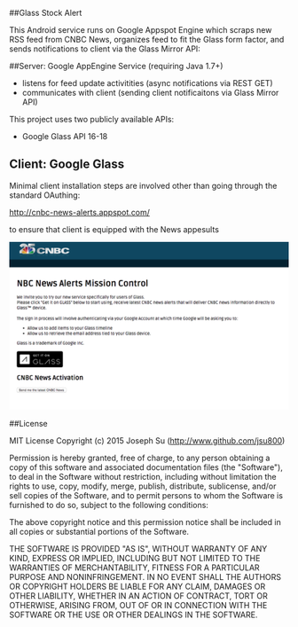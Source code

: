 ##Glass Stock Alert

This Android service runs on Google Appspot Engine which scraps new RSS feed from CNBC News, organizes feed
to fit the Glass form factor, and sends notifications to client via the Glass Mirror API:

##Server: Google AppEngine Service (requiring Java 1.7+)
* listens for feed update activitities (async notifications via REST GET) 
* communicates with client (sending client notificaitons via Glass Mirror API)

This project uses two publicly available APIs:

* Google Glass API 16-18

## Client: Google Glass
Minimal client installation steps are involved other than going through the standard OAuthing:

http://cnbc-news-alerts.appspot.com/

to ensure that client is equipped with the News appesults 

![](https://github.com/jsu800/glass_stock_alert/blob/master/image/cnbc%20news%20alert%20app%20page.png)

##License

MIT License
Copyright (c) 2015 Joseph Su (http://www.github.com/jsu800)
 
Permission is hereby granted, free of charge, to any person obtaining a copy of this software and associated 
documentation files (the "Software"), to deal in the Software without restriction, including without limitation 
the rights to use, copy, modify, merge, publish, distribute, sublicense, and/or sell copies of the Software, and 
to permit persons to whom the Software is furnished to do so, subject to the following conditions:

The above copyright notice and this permission notice shall be included in all copies or substantial portions of 
the Software.

THE SOFTWARE IS PROVIDED "AS IS", WITHOUT WARRANTY OF ANY KIND, EXPRESS OR IMPLIED, INCLUDING BUT NOT LIMITED TO 
THE WARRANTIES OF MERCHANTABILITY, FITNESS FOR A PARTICULAR PURPOSE AND NONINFRINGEMENT. IN NO EVENT SHALL THE 
AUTHORS OR COPYRIGHT HOLDERS BE LIABLE FOR ANY CLAIM, DAMAGES OR OTHER LIABILITY, WHETHER IN AN ACTION OF CONTRACT, 
TORT OR OTHERWISE, ARISING FROM, OUT OF OR IN CONNECTION WITH THE SOFTWARE OR THE USE OR OTHER DEALINGS IN THE SOFTWARE.
